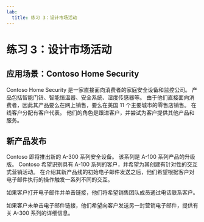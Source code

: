 ```yaml
---
lab:
  title: 练习 3：设计市场活动
---
```


# 练习 3：设计市场活动

## 应用场景：Contoso Home Security 
Contoso Home Security 是一家直接面向消费者的家庭安全设备和监控公司。 产品包括智能门铃、智能恒温器、安全系统、湿度传感器等。 由于他们直接面向消费者，因此其产品要么在网上销售，要么在美国 11 个主要城市的零售店销售。 在线客户分配有客户代表。 他们的角色是跟进客户，并尝试为客户提供其他产品和服务。 

## 新产品发布
Contoso 即将推出新的 A-300 系列安全设备。 该系列是 A-100 系列产品的升级版。 Contoso 希望识别具有 A-100 系列的客户，并希望为其创建有针对性的交互式营销活动。 在介绍其新产品线的初始电子邮件发送之后，他们希望根据客户对电子邮件执行的操作触发一系列不同的交互。 

如果客户打开电子邮件并单击链接，他们将希望销售团队成员通过电话联系客户。

如果客户未单击电子邮件链接，他们希望向客户发送另一封营销电子邮件，提供有关 A-300 系列的详细信息。
